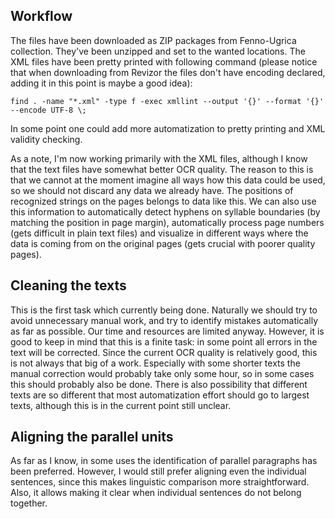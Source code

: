 ## Workflow

The files have been downloaded as ZIP packages from Fenno-Ugrica collection. They've been unzipped and set to the wanted locations. The XML files have been pretty printed with following command (please notice that when downloading from Revizor the files don't have encoding declared, adding it in this point is maybe a good idea):

    find . -name "*.xml" -type f -exec xmllint --output '{}' --format '{}' --encode UTF-8 \;

In some point one could add more automatization to pretty printing and XML validity checking.

As a note, I'm now working primarily with the XML files, although I know that the text files have somewhat better OCR quality. The reason to this is that we cannot at the moment imagine all ways how this data could be used, so we should not discard any data we already have. The positions of recognized strings on the pages belongs to data like this. We can also use this information to automatically detect hyphens on syllable boundaries (by matching the position in page margin), automatically process page numbers (gets difficult in plain text files) and visualize in different ways where the data is coming from on the original pages (gets crucial with poorer quality pages).

## Cleaning the texts

This is the first task which currently being done. Naturally we should try to avoid unnecessary manual work, and try to identify mistakes automatically as far as possible. Our time and resources are limited anyway. However, it is good to keep in mind that this is a finite task: in some point all errors in the text will be corrected. Since the current OCR quality is relatively good, this is not always that big of a work. Especially with some shorter texts the manual correction would probably take only some hour, so in some cases this should probably also be done. There is also possibility that different texts are so different that most automatization effort should go to largest texts, although this is in the current point still unclear.

## Aligning the parallel units

As far as I know, in some uses the identification of parallel paragraphs has been preferred. However, I would still prefer aligning even the individual sentences, since this makes linguistic comparison more straightforward. Also, it allows making it clear when individual sentences do not belong together.